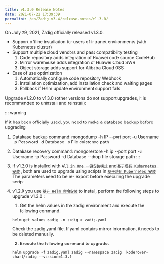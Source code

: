 ```yaml
---
title: v1.3.0 Release Notes
date: 2021-07-22 17:39:39
permalink: /en/Zadig v3.4/release-notes/v1.3.0/
---
```


On July 29, 2021, Zadig officially released v1.3.0.

- Support offline installation for users of intranet environments (with Kubernetes cluster)
- Support multiple cloud vendors and pass compatibility testing
  1. Code repository adds integration of Huawei code source CodeHub
  2. Mirror warehouse adds integration of Huawei Cloud SWR
  3. Object storage adds support for Alibaba Cloud OSS
- Ease of use optimization
  1. Automatically configure code repository Webhook
  2. Installation optimization, add installation check and waiting pages
  3. Rollback if Helm update environment support fails


Upgrade v1.2.0 to v1.3.0 (other versions do not support upgrades, it is recommended to uninstall and reinstall):

::: warning

If it has been officially used, you need to make a database backup before upgrading
  1. Database backup command: mongodump -h IP --port port -u Username -p Password -d Database -o File existence path
  2. Database recovery command: mongorestore -h ip --port port -u Username -p Password -d Database --drop file storage path
:::

1. If v1.2.0 is installed with [`All in One 一键安装模式`](/en/v1.6.0/install/all-in-one/) and [`基于现有 Kubernetes 安装`](/en/v1.6.0/install/install-on-k8s/) , both are used to upgrade using scripts in [`基于现有 Kubernetes 安装`](/en/v1.6.0/install/install-on-k8s/) The parameters need to be re- export before executing the upgrade script.
2. v1.2.0 you use [`基于 Helm 命令安装`](/en/v1.6.0/install/helm-deploy) to install, perform the following steps to upgrade v1.3.0 :
    1. Get the helm values in the zadig environment and execute the following command.
    ```
    helm get values zadig -n zadig > zadig.yaml
    ```
    Check the zadig.yaml file. If yaml contains mirror information, it needs to be deleted manually.

    2. Execute the following command to upgrade.
    ```
    helm upgrade -f zadig.yaml zadig --namespace zadig  koderover-chart/zadig --version=1.3.0
    ```